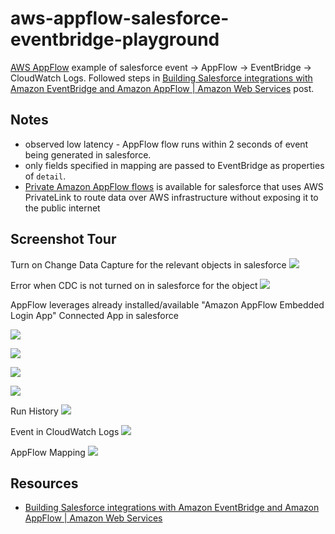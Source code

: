 # aws-appflow-salesforce-eventbridge-playground

[AWS AppFlow](https://aws.amazon.com/appflow/) example of salesforce event -> AppFlow -> EventBridge -> CloudWatch Logs.  Followed steps in [Building Salesforce integrations with Amazon EventBridge and Amazon AppFlow | Amazon Web Services](https://aws.amazon.com/blogs/compute/building-salesforce-integrations-with-amazon-eventbridge/) post.

## Notes

* observed low latency - AppFlow flow runs within 2 seconds of event being generated in salesforce.
* only fields specified in mapping are passed to EventBridge as properties of `detail`.
* [Private Amazon AppFlow flows](https://docs.aws.amazon.com/appflow/latest/userguide/private-flows.html) is available for salesforce that uses AWS PrivateLink to route data over AWS infrastructure without exposing it to the public internet

## Screenshot Tour

Turn on Change Data Capture for the relevant objects in salesforce
![](https://www.evernote.com/l/AAFmryV0UxVKY5eprjjdQ-_4IgJG7JvB5AAB/image.png)

Error when CDC is not turned on in salesforce for the object
![](https://www.evernote.com/l/AAEDjQW7qIpJ7azu59MIH05tvwqdqYOjrbsB/image.png)

AppFlow leverages already installed/available "Amazon AppFlow Embedded Login App" Connected App in salesforce

![](https://www.evernote.com/l/AAEyS5AOJn9F8pnZVMiV0Up7f5ydSNPApQwB/image.png)

![](https://www.evernote.com/l/AAGR_pfFpElDa4WwFTLoHEtGhpPxDKREPnoB/image.png)

![](https://www.evernote.com/l/AAEG72PQcHlNhrTqGdsmhe0DrtStP8VuCnE)

![](https://www.evernote.com/l/AAH8LLu9mOVJar3EgvmDvSsLrEA4yFQehs8B/image.png)

Run History
![](https://www.evernote.com/l/AAFPHkqjr_FJ1qtyysG35f8dO4wyIHz3DywB/image.png)

Event in CloudWatch Logs
![](https://www.evernote.com/l/AAFpH1Az7IlBUavypLjw4LahE90ppWrjy0AB/image.png)

AppFlow Mapping
![](https://www.evernote.com/l/AAEG72PQcHlNhrTqGdsmhe0DrtStP8VuCnEB/image.png)

## Resources

* [Building Salesforce integrations with Amazon EventBridge and Amazon AppFlow | Amazon Web Services](https://aws.amazon.com/blogs/compute/building-salesforce-integrations-with-amazon-eventbridge/)